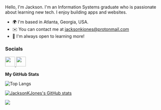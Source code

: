 Hello, I'm Jackson. I'm an Information Systems graduate who is passionate about learning new tech. I enjoy building apps and websites.

* 🌍  I'm based in Atlanta, Georgia, USA.
* ✉️  You can contact me at [jacksonkjones@protonmail.com](mailto:jacksonkjones@protonmail.com)
* 🧠  I'm always open to learning more!

### Socials

<p align="left"> <a href="https://www.github.com/JacksonKJones" target="_blank" rel="noreferrer"> <picture> <source media="(prefers-color-scheme: dark)" srcset="https://raw.githubusercontent.com/danielcranney/readme-generator/main/public/icons/socials/github-dark.svg" /> <source media="(prefers-color-scheme: light)" srcset="https://raw.githubusercontent.com/danielcranney/readme-generator/main/public/icons/socials/github.svg" /> <img src="https://raw.githubusercontent.com/danielcranney/readme-generator/main/public/icons/socials/github.svg" width="32" height="32" /> </picture> </a> <a href="https://www.linkedin.com/in/jacksonkjones/" target="_blank" rel="noreferrer"> <picture> <source media="(prefers-color-scheme: dark)" srcset="https://raw.githubusercontent.com/danielcranney/readme-generator/main/public/icons/socials/linkedin-dark.svg" /> <source media="(prefers-color-scheme: light)" srcset="https://raw.githubusercontent.com/danielcranney/readme-generator/main/public/icons/socials/linkedin.svg" /> <img src="https://raw.githubusercontent.com/danielcranney/readme-generator/main/public/icons/socials/linkedin.svg" width="32" height="32" /> </picture> </a>

<b>My GitHub Stats</b>


![Top Langs](https://github-readme-stats-jacksonkjones.vercel.app/?username=jacksonkjones&layout=compact&size_weight=0.5&count_weight=0.5&show_icons=true&hide=&count_private=true&title_color=0891b2&text_color=ffffff&icon_color=0891b2&bg_color=1c1917&hide_border=true&show_icons=true)

<a href="http://www.github.com/JacksonKJones"><img src="https://github-readme-stats-jacksonkjones.vercel.app/api?username=JacksonKJones&show_icons=true&hide=&count_private=true&title_color=0891b2&text_color=ffffff&icon_color=0891b2&bg_color=1c1917&hide_border=true&show_icons=true&rank_icon=percentile" alt="JacksonKJones's GitHub stats" /></a>

<a href="http://www.github.com/JacksonKJones"><img src="https://github-readme-stats-jacksonkjones.vercel.app/?user=JacksonKJones&stroke=ffffff&background=1c1917&ring=0891b2&fire=0891b2&currStreakNum=ffffff&currStreakLabel=0891b2&sideNums=ffffff&sideLabels=ffffff&dates=ffffff&hide_border=true" /></a>

<!--
**JacksonKJones/JacksonKJones** is a ✨ _special_ ✨ repository because its `README.md` (this file) appears on your GitHub profile.

Here are some ideas to get you started:

- 🔭 I’m currently working on ...
- 🌱 I’m currently learning ...
- 👯 I’m looking to collaborate on ...
- 🤔 I’m looking for help with ...
- 💬 Ask me about ...
- 📫 How to reach me: ...
- 😄 Pronouns: ...
- ⚡ Fun fact: ...
-->
